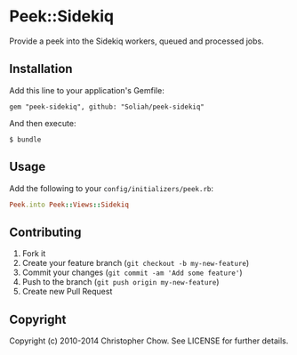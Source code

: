 # Peek::Sidekiq

Provide a peek into the Sidekiq workers, queued and processed jobs.

## Installation

Add this line to your application's Gemfile:

    gem "peek-sidekiq", github: "Soliah/peek-sidekiq"

And then execute:

    $ bundle

## Usage

Add the following to your `config/initializers/peek.rb`:

```ruby
Peek.into Peek::Views::Sidekiq
```

## Contributing

1. Fork it
2. Create your feature branch (`git checkout -b my-new-feature`)
3. Commit your changes (`git commit -am 'Add some feature'`)
4. Push to the branch (`git push origin my-new-feature`)
5. Create new Pull Request

## Copyright

Copyright (c) 2010-2014 Christopher Chow. See LICENSE for further details.
